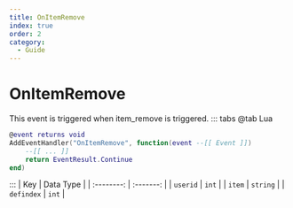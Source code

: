 ```yaml
---
title: OnItemRemove
index: true
order: 2
category:
  - Guide
---
```


# OnItemRemove
This event is triggered when item_remove is triggered.
::: tabs
@tab Lua
```lua
@event returns void
AddEventHandler("OnItemRemove", function(event --[[ Event ]])
    --[[ ... ]]
    return EventResult.Continue
end)
```

:::
|     Key    | Data Type |
| :--------: | :-------: |
|  `userid`  |   `int`   |
|   `item`   |  `string` |
| `defindex` |   `int`   |
